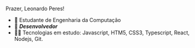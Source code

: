 Prazer, Leonardo Peres!

* 🔭 Estudante de Engenharia da Computação
* 💼 <b><i>Desenvolvedor</i></b>
* 🕵️‍♀️ Tecnologias em estudo: Javascript, HTM5, CSS3, Typescript, React, Nodejs, Git.
